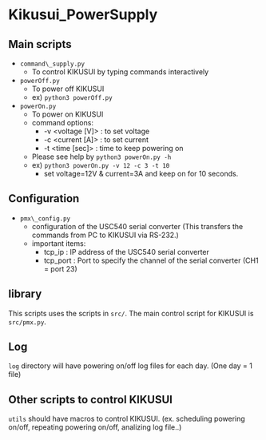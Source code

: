  Kikusui\_PowerSupply
 ====================

## Main scripts
- ``command\_supply.py`` 
  - To control KIKUSUI by typing commands interactively
- ``powerOff.py``
  - To power off KIKUSUI
  - ex) ``python3 powerOff.py``
- ``powerOn.py``
  - To power on KIKUSUI
  - command options:
    - -v <voltage [V]> : to set voltage
    - -c <current [A]> : to set current
    - -t <time [sec]>  : time to keep powering on
  - Please see help by ``python3 powerOn.py -h``
  - ex) ``python3 powerOn.py -v 12 -c 3 -t 10``
    - set voltage=12V & current=3A and keep on for 10 seconds.

## Configuration
- ``pmx\_config.py``
  - configuration of the USC540 serial converter (This transfers the commands from PC to KIKUSUI via RS-232.)
  - important items:
    - tcp\_ip   : IP address of the USC540 serial converter
    - tcp\_port : Port to specify the channel of the serial converter (CH1 = port 23)

## library
This scripts uses the scripts in ``src/``.
The main control script for KIKUSUI is ``src/pmx.py``.

## Log
``log`` directory will have powering on/off log files for each day. (One day = 1 file)


## Other scripts to control KIKUSUI
``utils`` should have macros to control KIKUSUI. (ex. scheduling powering on/off, repeating powering on/off, analizing log file..)
